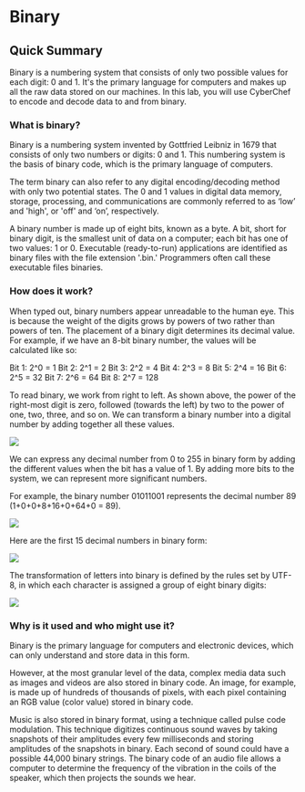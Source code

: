 # Binary

## Quick Summary
Binary is a numbering system that consists of only two possible values for each digit: 0 and 1. It's the primary language for computers and makes up all the raw data stored on our machines. In this lab, you will use CyberChef to encode and decode data to and from binary.

### What is binary?
Binary is a numbering system invented by Gottfried Leibniz in 1679 that consists of only two numbers or digits: 0 and 1. This numbering system is the basis of binary code, which is the primary language of computers.

The term binary can also refer to any digital encoding/decoding method with only two potential states. The 0 and 1 values in digital data memory, storage, processing, and communications are commonly referred to as ‘low’ and 'high', or 'off' and ‘on’, respectively.

A binary number is made up of eight bits, known as a byte. A bit, short for binary digit, is the smallest unit of data on a computer; each bit has one of two values: 1 or 0. Executable (ready-to-run) applications are identified as binary files with the file extension '.bin.' Programmers often call these executable files binaries.

### How does it work?
When typed out, binary numbers appear unreadable to the human eye. This is because the weight of the digits grows by powers of two rather than powers of ten. The placement of a binary digit determines its decimal value. For example, if we have an 8-bit binary number, the values will be calculated like so:

Bit 1: 2^0 = 1
Bit 2: 2^1 = 2
Bit 3: 2^2 = 4
Bit 4: 2^3 = 8
Bit 5: 2^4 = 16
Bit 6: 2^5 = 32
Bit 7: 2^6 = 64
Bit 8: 2^7 = 128

To read binary, we work from right to left. As shown above, the power of the right-most digit is zero, followed (towards the left) by two to the power of one, two, three, and so on. We can transform a binary number into a digital number by adding together all these values.

<img src="https://il-labforge-assets.origin.immersivelabs.team/uploads/WXbMiL1XwxzBREPgR_8FYdSZms-CWcruTAgDZyM5VaE.png">

We can express any decimal number from 0 to 255 in binary form by adding the different values when the bit has a value of 1. By adding more bits to the system, we can represent more significant numbers.

For example, the binary number 01011001 represents the decimal number 89 (1+0+0+8+16+0+64+0 = 89).

<img src="https://il-labforge-assets.origin.immersivelabs.team/uploads/H09JD-z_zC86XppF7tPF_CvCOq4H4qSNgNzoXlRycnQ.png">

Here are the first 15 decimal numbers in binary form:

<img src="https://il-labforge-assets.origin.immersivelabs.team/uploads/KkTfIabFXC0qUi3AzMWyJ1WVXy6Gf46-WUqOoSbF3KE.png">

The transformation of letters into binary is defined by the rules set by UTF-8, in which each character is assigned a group of eight binary digits:

<img src="https://il-labforge-assets.origin.immersivelabs.team/uploads/xmOrNPQbedxZBWSPvmi-Emhark4cgHUaLyZsXUL2n_M.png">

### Why is it used and who might use it?
Binary is the primary language for computers and electronic devices, which can only understand and store data in this form.

However, at the most granular level of the data, complex media data such as images and videos are also stored in binary code. An image, for example, is made up of hundreds of thousands of pixels, with each pixel containing an RGB value (color value) stored in binary code.

Music is also stored in binary format, using a technique called pulse code modulation. This technique digitizes continuous sound waves by taking snapshots of their amplitudes every few milliseconds and storing amplitudes of the snapshots in binary. Each second of sound could have a possible 44,000 binary strings. The binary code of an audio file allows a computer to determine the frequency of the vibration in the coils of the speaker, which then projects the sounds we hear.